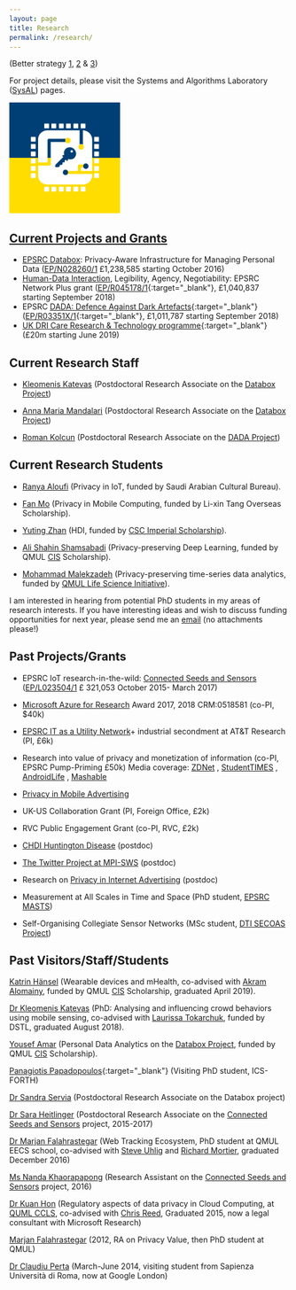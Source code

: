 ```yaml
---
layout: page
title: Research
permalink: /research/
---
```


(Better strategy [1](http://www.cs.virginia.edu/%7Erobins/YouAndYourResearch.html), [2](http://www.cl.cam.ac.uk/%7Ejac22/zen-lab.txt) & [3](http://greatresearch.org/))

For project details, please visit the Systems and Algorithms Laboratory ([SysAL](https://www.imperial.ac.uk/sysal)) pages.

<a href="https://www.imperial.ac.uk/sysal/"><img src="https://raw.githubusercontent.com/haddadi/haddadi.github.io/master/images/SysALLogo.jpg" width="200"/>

  
## Current Projects and Grants

*   EPSRC [Databox](https://www.databoxproject.uk): Privacy-Aware Infrastructure for Managing Personal Data ([EP/N028260/1](http://gow.epsrc.ac.uk/NGBOViewGrant.aspx?GrantRef=EP/N028260/1) £1,238,585 starting October 2016)  
*   [Human-Data Interaction](http://hdiresearch.org/), Legibility, Agency, Negotiability: EPSRC Network Plus grant ([EP/R045178/1](https://gtr.ukri.org/projects?ref=EP%2FR045178%2F1){:target="_blank"}, £1,040,837 starting September 2018)
*   EPSRC [DADA: Defence Against Dark Artefacts](https://www.horizon.ac.uk/project/defence-against-dark-artefacts/){:target="_blank"} ([EP/R03351X/1](http://gow.epsrc.ac.uk/NGBOViewGrant.aspx?GrantRef=EP/R03351X/1){:target="_blank"}, £1,011,787 starting September 2018)
*   [UK DRI Care Research & Technology programme](https://ukdri.ac.uk/news-and-events/uk-dri-care-research-technology-programme-appointed){:target="_blank"} (£20m starting June 2019)


## Current Research Staff

*   [Kleomenis Katevas](https://minoskt.github.io) (Postdoctoral Research Associate on the [Databox Project](https://www.databoxproject.uk))

*   [Anna Maria Mandalari](https://www.imperial.ac.uk/people/anna-maria.mandalari) (Postdoctoral Research Associate on the [Databox Project](https://www.databoxproject.uk))

*   [Roman Kolcun](https://www.imperial.ac.uk/people/roman.kolcun) (Postdoctoral Research Associate on the [DADA Project](https://www.imperial.ac.uk/systems-algorithms-design-lab/research/dada-project/))

## Current Research Students

*   [Ranya Aloufi](https://www.imperial.ac.uk/people/r.aloufi18) (Privacy in IoT, funded by Saudi Arabian Cultural Bureau).

*   [Fan Mo](https://mofanv.github.io) (Privacy in Mobile Computing, funded by Li-xin Tang Overseas Scholarship).

*   [Yuting Zhan](https://www.imperial.ac.uk/people/yuting.zhan18) (HDI, funded by [CSC Imperial Scholarship](https://www.imperial.ac.uk/study/pg/fees-and-funding/scholarships/international-scholarship-collaborations/csc/)).

*   [Ali Shahin Shamsabadi](https://alishahin.github.io/) (Privacy-preserving Deep Learning, funded by QMUL [CIS](http://cis.eecs.qmul.ac.uk/) Scholarship).

*   [Mohammad Malekzadeh](https://mmalekzadeh.github.io/) (Privacy-preserving time-series data analytics, funded by [QMUL Life Science Initiative](http://www.qmul.ac.uk/lifesciences/)).


I am interested in hearing from potential PhD students in my areas of research interests. If you have interesting ideas and wish to discuss funding opportunities for next year, please send me an [email](mailto:h.haddadi@imperial.ac.uk) (no attachments please!)

## Past Projects/Grants

*   EPSRC IoT research-in-the-wild: [Connected Seeds and Sensors](http://www.connectedseeds.org/) ([EP/L023504/1](http://gow.epsrc.ac.uk/NGBOViewGrant.aspx?GrantRef=EP/L023504/1) £ 321,053 October 2015- March 2017)

*   [Microsoft Azure for Research](http://research.microsoft.com/en-us/projects/azure/default.aspx) Award 2017, 2018 CRM:0518581 (co-PI, $40k)

*   [EPSRC IT as a Utility Network](http://www.itutility.ac.uk/)+ industrial secondment at AT&T Research (PI, £6k)

*   Research into value of privacy and monetization of information (co-PI, EPSRC Pump-Priming £50k) Media coverage: [ZDNet](http://www.zdnet.co.uk/news/mobile-apps/2012/04/17/android-app-aims-to-uncover-real-value-of-private-data-40155029/) , [StudentTIMES](http://www.studenttimes.org/st_news/news_article.php?article_id=2167) , [AndroidLife](http://www.lifeofandroid.com/news_detail/what-price-privacy/) , [Mashable](http://mashable.com/2012/04/16/phone-data-use/)

*   [Privacy in Mobile Advertising](http://www.eecs.qmul.ac.uk/%7Ehamed/projects/mobiad/)

*   UK-US Collaboration Grant (PI, Foreign Office, £2k)

*   RVC Public Engagement Grant (co-PI, RVC, £2k)

*   [CHDI Huntington Disease](http://www.rvc.ac.uk/SML/Projects/SheepHuntingtonsDisease.cfm) (postdoc)

*   [The Twitter Project at MPI-SWS](http://twitter.mpi-sws.org/) (postdoc)

*   Research on [Privacy in Internet Advertising](http://adresearch.mpi-sws.org/index.html) (postdoc)

*   Measurement at All Scales in Time and Space (PhD student, [EPSRC MASTS](http://www.masts.uklight.ac.uk/))

*   Self-Organising Collegiate Sensor Networks (MSc student, [DTI SECOAS Project](http://www.lancaster.ac.uk/staff/marshai2/secoas/secoas.htm))

## Past Visitors/Staff/Students


[Katrin Hänsel](https://miezelkat.github.io) (Wearable devices and mHealth, co-advised with [Akram Alomainy](http://www.eecs.qmul.ac.uk/%7Eakram/), funded by QMUL [CIS](http://cis.eecs.qmul.ac.uk/) Scholarship, graduated April 2019).

[Dr Kleomenis Katevas](http://minoskt.github.io/) (PhD: Analysing and influencing crowd behaviors using mobile sensing, co-advised with [Laurissa Tokarchuk](http://www.eecs.qmul.ac.uk/%7Elaurissa/), funded by DSTL, graduated August 2018).

[Yousef Amar](http://yousefamar.com/) (Personal Data Analytics on the [Databox Project](http://www.databoxproject.uk), funded by QMUL [CIS](http://cis.eecs.qmul.ac.uk/) Scholarship).

[Panagiotis Papadopoulos](http://users.ics.forth.gr/~panpap/){:target="_blank"} (Visiting PhD student, ICS-FORTH) 

[Dr Sandra Servia](http://sservia.github.io) (Postdoctoral Research Associate on the Databox project) 

[Dr Sara Heitlinger](http://saraheitlinger.net/) (Postdoctoral Research Associate on the [Connected Seeds and Sensors](http://www.connectedseeds.org/) project, 2015-2017)

[Dr Marjan Falahrastegar](http://www.eecs.qmul.ac.uk/%7Emarjan/) (Web Tracking Ecosystem, PhD student at QMUL EECS school, co-advised with [Steve Uhlig](http://www.eecs.qmul.ac.uk/%7Esteve/) and [Richard Mortier](http://www.cs.nott.ac.uk/%7Ermm/), graduated December 2016)

[Ms Nanda Khaorapapong](http://www.nandadoes.com/) (Research Assistant on the [Connected Seeds and Sensors](http://www.connectedseeds.org/) project, 2016)

[Dr Kuan Hon](http://www.kuan0.com/) (Regulatory aspects of data privacy in Cloud Computing, at [QUML CCLS](http://www.ccls.qmul.ac.uk/), co-advised with [Chris Reed](http://www.law.qmul.ac.uk/staff/reed.html), Graduated 2015, now a legal consultant with Microsoft Research)

[Marjan Falahrastegar](http://www.eecs.qmul.ac.uk/%7Emarjan/) (2012, RA on Privacy Value, then PhD student at QMUL)

[Dr Claudiu Perta](https://scholar.google.co.uk/citations?user=bqa9GTkAAAAJ&hl=en) (March-June 2014, visiting student from Sapienza Università di Roma, now at Google London)
